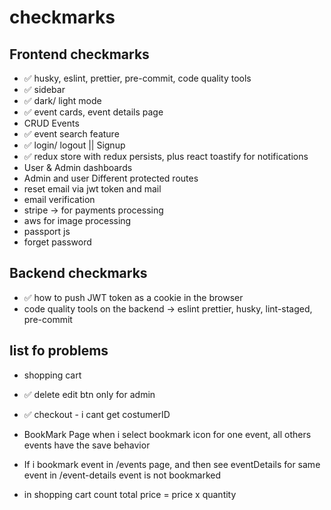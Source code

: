 # checkmarks

## Frontend checkmarks

* ✅ husky, eslint, prettier, pre-commit, code quality tools
* ✅ sidebar
* ✅ dark/ light mode
* ✅ event cards, event details page
* CRUD Events
* ✅ event search feature
* ✅ login/ logout || Signup
* ✅ redux store with redux persists, plus react toastify for notifications
* User & Admin dashboards
* Admin and user Different protected routes
* reset email via jwt token and mail
* email verification
* stripe -> for payments processing
* aws for image processing
* passport js
* forget password

## Backend checkmarks

* ✅ how to push JWT token as a cookie in the browser
* code quality tools on the backend -> eslint prettier, husky, lint-staged, pre-commit

## list fo problems

* shopping cart
* ✅ delete edit btn only for admin
* ✅ checkout - i cant get costumerID


* BookMark Page when i select bookmark icon for one event, all others events have the save behavior
* If i bookmark event in /events page, and then see eventDetails for same event in /event-details event is not bookmarked
* in shopping cart count total price = price x quantity